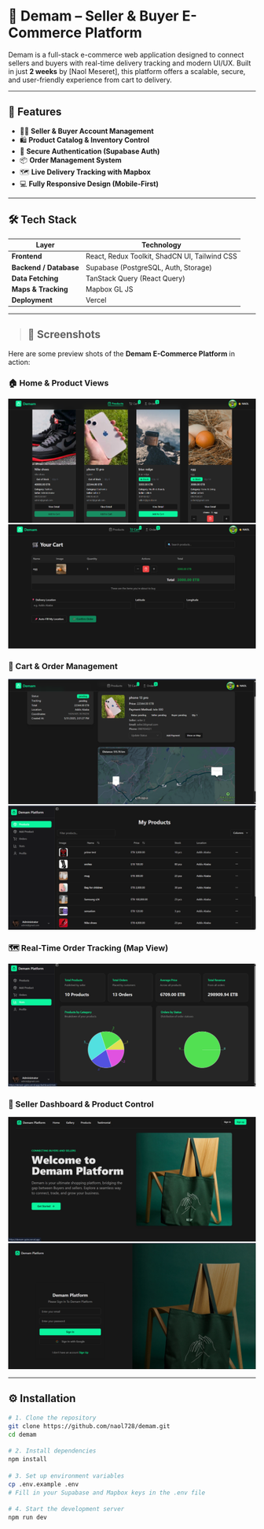 # 🛒 Demam – Seller & Buyer E-Commerce Platform

Demam is a full-stack e-commerce web application designed to connect sellers and buyers with real-time delivery tracking and modern UI/UX. Built in just **2 weeks** by [Naol Meseret], this platform offers a scalable, secure, and user-friendly experience from cart to delivery.

---

## 🚀 Features

- 🧑‍💼 **Seller & Buyer Account Management**  
- 🛍️ **Product Catalog & Inventory Control**  
- 🔐 **Secure Authentication (Supabase Auth)**  
- 📦 **Order Management System**  
- 🗺️ **Live Delivery Tracking with Mapbox**  
- 💻 **Fully Responsive Design (Mobile-First)**  

---

## 🛠️ Tech Stack

| Layer | Technology |
|-------|------------|
| **Frontend** | React, Redux Toolkit, ShadCN UI, Tailwind CSS |
| **Backend / Database** | Supabase (PostgreSQL, Auth, Storage) |
| **Data Fetching** | TanStack Query (React Query) |
| **Maps & Tracking** | Mapbox GL JS |
| **Deployment** | Vercel |

---



> ## 📸 Screenshots

Here are some preview shots of the **Demam E-Commerce Platform** in action:

### 🏠 Home & Product Views

![Home](https://github.com/naol728/demam/blob/main/public/Screenshot%202025-06-02%20092622.png?raw=true)
![Products](https://github.com/naol728/demam/blob/main/public/Screenshot%202025-06-02%20092635.png?raw=true)

### 🛒 Cart & Order Management

![Cart](https://github.com/naol728/demam/blob/main/public/Screenshot%202025-06-02%20092751.png?raw=true)
![Orders](https://github.com/naol728/demam/blob/main/public/Screenshot%202025-06-02%20092832.png?raw=true)

### 🗺️ Real-Time Order Tracking (Map View)

![Mapbox Tracking](https://github.com/naol728/demam/blob/main/public/Screenshot%202025-06-02%20092851.png?raw=true)

### 👤 Seller Dashboard & Product Control

![Seller Dashboard](https://github.com/naol728/demam/blob/main/public/Screenshot%202025-06-02%20092505.png?raw=true)
![Product Management](https://github.com/naol728/demam/blob/main/public/Screenshot%202025-06-02%20092521.png?raw=true)

---

## ⚙️ Installation

```bash
# 1. Clone the repository
git clone https://github.com/naol728/demam.git
cd demam

# 2. Install dependencies
npm install

# 3. Set up environment variables
cp .env.example .env
# Fill in your Supabase and Mapbox keys in the .env file

# 4. Start the development server
npm run dev
